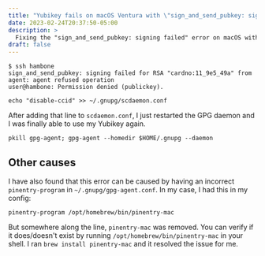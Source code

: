 ```yaml
---
title: "Yubikey fails on macOS Ventura with \"sign_and_send_pubkey: signing failed\""
date: 2023-02-24T20:37:50-05:00
description: >
  Fixing the "sign_and_send_pubkey: signing failed" error on macOS with a Yubikey
draft: false
---
```


```
$ ssh hambone
sign_and_send_pubkey: signing failed for RSA "cardno:11_9e5_49a" from agent: agent refused operation
user@hambone: Permission denied (publickey).
```

```
echo "disable-ccid" >> ~/.gnupg/scdaemon.conf
```

After adding that line to `scdaemon.conf`, I just restarted the GPG daemon and I was finally able to use my Yubikey again.

```
pkill gpg-agent; gpg-agent --homedir $HOME/.gnupg --daemon
```

## Other causes

I have also found that this error can be caused by having an incorrect `pinentry-program` in `~/.gnupg/gpg-agent.conf`. In my case, I had this in my config:

```
pinentry-program /opt/homebrew/bin/pinentry-mac
```

But somewhere along the line, `pinentry-mac` was removed. You can verify if it does/doesn't exist by running `/opt/homebrew/bin/pinentry-mac` in your shell. I ran `brew install pinentry-mac` and it resolved the issue for me.
